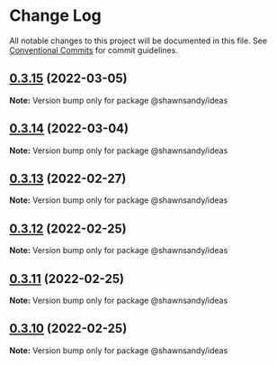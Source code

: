 # Change Log

All notable changes to this project will be documented in this file.
See [Conventional Commits](https://conventionalcommits.org) for commit guidelines.

## [0.3.15](https://github.com/shawn-sandy/idea/compare/@shawnsandy/ideas@0.3.14...@shawnsandy/ideas@0.3.15) (2022-03-05)

**Note:** Version bump only for package @shawnsandy/ideas





## [0.3.14](https://github.com/shawn-sandy/idea/compare/@shawnsandy/ideas@0.3.13...@shawnsandy/ideas@0.3.14) (2022-03-04)

**Note:** Version bump only for package @shawnsandy/ideas





## [0.3.13](https://github.com/shawn-sandy/idea/compare/@shawnsandy/ideas@0.3.12...@shawnsandy/ideas@0.3.13) (2022-02-27)

**Note:** Version bump only for package @shawnsandy/ideas






## [0.3.12](https://github.com/shawn-sandy/idea/compare/@shawnsandy/ideas@0.3.11...@shawnsandy/ideas@0.3.12) (2022-02-25)

**Note:** Version bump only for package @shawnsandy/ideas





## [0.3.11](https://github.com/shawn-sandy/idea/compare/@shawnsandy/ideas@0.3.9...@shawnsandy/ideas@0.3.11) (2022-02-25)

**Note:** Version bump only for package @shawnsandy/ideas





## [0.3.10](https://github.com/shawn-sandy/idea/compare/@shawnsandy/ideas@0.3.9...@shawnsandy/ideas@0.3.10) (2022-02-25)

**Note:** Version bump only for package @shawnsandy/ideas
